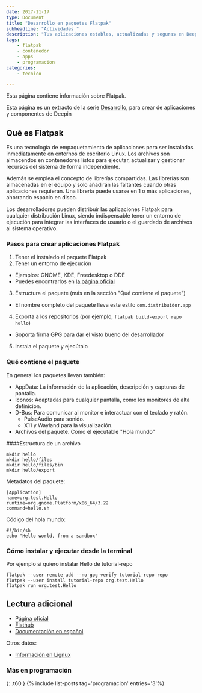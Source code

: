 ```yaml
---
date: 2017-11-17
type: Document
title: "Desarrollo en paquetes Flatpak"
subheadline: "Actividades "
description: "Tus aplicaciones estables, actualizadas y seguras en Deepin y otras distribuciones."
tags:
    - flatpak
    - contenedor
    - apps
    - programacion
categories:
    - tecnico

---
```

Esta página contiene información sobre Flatpak.

Esta página es un extracto de la serie <a href="/desarrollo">Desarrollo</a>, para crear de aplicaciones y componentes de Deepin

## Qué es Flatpak

Es una tecnología de empaquetamiento de aplicaciones para ser instaladas inmediatamente en entornos de escritorio Linux. Los archivos son almacendos en contenedores listos para ejecutar, actualizar y gestionar recursos del sistema de forma independiente.

Además se emplea el concepto de librerías compartidas. Las librerías son almacenadas en el equipo y solo añadirán las faltantes cuando otras aplicaciones requieran. Una librería puede usarse en 1 o más aplicaciones, ahorrando espacio en disco.

Los desarrolladores pueden distribuir las aplicaciones Flatpak para cualquier distribución Linux, siendo indispensable tener un entorno de ejecución para integrar las interfaces de usuario o el guardado de archivos al sistema operativo.

### Pasos para crear aplicaciones Flatpak

1. Tener el instalado el paquete Flatpak
2. Tener un entorno de ejecución
  - Ejemplos: GNOME, KDE, Freedesktop o DDE
  - Puedes encontrarlos en [la página oficial](http://flatpak.org/runtimes.html)
3. Estructura el paquete (más en la sección "Qué contiene el paquete")
  - El nombre completo del paquete lleva este estilo `com.distribuidor.app`
4. Exporta a los repositorios (por ejemplo, `flatpak build-export repo hello`)
  - Soporta firma GPG para dar el visto bueno del desarrollador
5. Instala el paquete y ejecútalo

### Qué contiene el paquete
En general los paquetes llevan también:
* AppData: La información de la aplicación, descripción y capturas de pantalla.
* Iconos: Adaptadas para cualquier pantalla, como los monitores de alta definición.
* D-Bus: Para comunicar al monitor e interactuar con el teclado y ratón.
  * PulseAudio para sonido.
  * X11 y Wayland para la visualización.
* Archivos del paquete. Como el ejecutable "Hola mundo"

####Estructura de un archivo
~~~
mkdir hello
mkdir hello/files
mkdir hello/files/bin
mkdir hello/export
~~~

Metadatos del paquete:
~~~
[Application]
name=org.test.Hello
runtime=org.gnome.Platform/x86_64/3.22
command=hello.sh
~~~

Código del hola mundo:
~~~
#!/bin/sh
echo "Hello world, from a sandbox"
~~~

### Cómo instalar y ejecutar desde la terminal
Por ejemplo si quiero instalar Hello de tutorial-repo
~~~
flatpak --user remote-add --no-gpg-verify tutorial-repo repo
flatpak --user install tutorial-repo org.test.Hello
flatpak run org.test.Hello
~~~

## Lectura adicional
* [Página oficial](http://flatpak.org/)
* [Flathub](https://flathub.org/)
* [Documentación en español](http://flatpak-spanish.readthedocs.io/es/latest/index.html)

Otros datos:
* [Información en Lignux](https://lignux.com/snap-flatpak-y-las-segundas-guerras-de-la-paqueteria-lignuxera/)

### Más en programación
{: .t60 }
{% include list-posts tag='programacion' entries='3'%}
